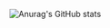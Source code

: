![Anurag's GitHub stats](https://github-readme-stats.vercel.app/api?username=alecasanchez&show_icons=true&theme=radical)
